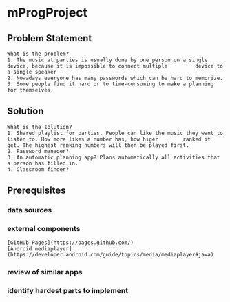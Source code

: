 # mProgProject

## Problem Statement
	What is the problem?
	1. The music at parties is usually done by one person on a single device, because it is impossible to connect multiple 		   device to a single speaker
	2. Nowadays everyone has many passwords which can be hard to memorize.
	3. Some people find it hard or to time-consuming to make a planning for themselves.
	
## Solution
	What is the solution?
	1. Shared playlist for parties. People can like the music they want to listen to. How more likes a number has, how higer 	    ranked it get. The highest ranking numbers will then be played first.
	2. Password manager? 
	3. An automatic planning app? Plans automatically all activities that a person has filled in.
	4. Classroom finder?
	
## Prerequisites
### data sources
### external components
	[GitHub Pages](https://pages.github.com/)
	[Android mediaplayer](https://developer.android.com/guide/topics/media/mediaplayer#java)
### review of similar apps
### identify hardest parts to implement
